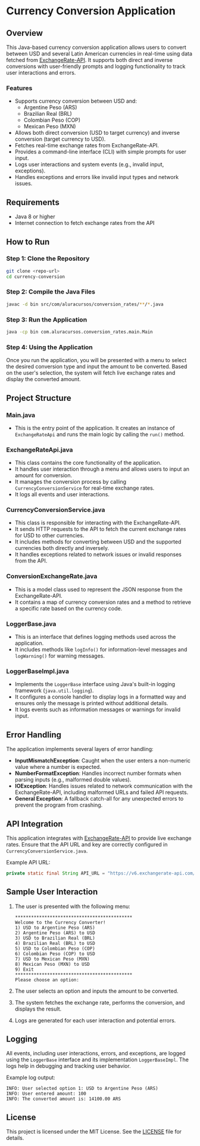 
# Currency Conversion Application

## Overview
This Java-based currency conversion application allows users to convert between USD and several Latin American currencies in real-time using data fetched from [ExchangeRate-API](https://www.exchangerate-api.com/). It supports both direct and inverse conversions with user-friendly prompts and logging functionality to track user interactions and errors.

### Features
- Supports currency conversion between USD and:
  - Argentine Peso (ARS)
  - Brazilian Real (BRL)
  - Colombian Peso (COP)
  - Mexican Peso (MXN)
- Allows both direct conversion (USD to target currency) and inverse conversion (target currency to USD).
- Fetches real-time exchange rates from ExchangeRate-API.
- Provides a command-line interface (CLI) with simple prompts for user input.
- Logs user interactions and system events (e.g., invalid input, exceptions).
- Handles exceptions and errors like invalid input types and network issues.

## Requirements
- Java 8 or higher
- Internet connection to fetch exchange rates from the API

## How to Run

### Step 1: Clone the Repository
```bash
git clone <repo-url>
cd currency-conversion
```

### Step 2: Compile the Java Files
```bash
javac -d bin src/com/aluracursos/conversion_rates/**/*.java
```

### Step 3: Run the Application
```bash
java -cp bin com.aluracursos.conversion_rates.main.Main
```

### Step 4: Using the Application
Once you run the application, you will be presented with a menu to select the desired conversion type and input the amount to be converted. Based on the user's selection, the system will fetch live exchange rates and display the converted amount.

## Project Structure

### **Main.java**
- This is the entry point of the application. It creates an instance of `ExchangeRateApi` and runs the main logic by calling the `run()` method.
  
### **ExchangeRateApi.java**
- This class contains the core functionality of the application.
- It handles user interaction through a menu and allows users to input an amount for conversion.
- It manages the conversion process by calling `CurrencyConversionService` for real-time exchange rates.
- It logs all events and user interactions.

### **CurrencyConversionService.java**
- This class is responsible for interacting with the ExchangeRate-API.
- It sends HTTP requests to the API to fetch the current exchange rates for USD to other currencies.
- It includes methods for converting between USD and the supported currencies both directly and inversely.
- It handles exceptions related to network issues or invalid responses from the API.

### **ConversionExchangeRate.java**
- This is a model class used to represent the JSON response from the ExchangeRate-API.
- It contains a map of currency conversion rates and a method to retrieve a specific rate based on the currency code.

### **LoggerBase.java**
- This is an interface that defines logging methods used across the application.
- It includes methods like `logInfo()` for information-level messages and `logWarning()` for warning messages.

### **LoggerBaseImpl.java**
- Implements the `LoggerBase` interface using Java's built-in logging framework (`java.util.logging`).
- It configures a console handler to display logs in a formatted way and ensures only the message is printed without additional details.
- It logs events such as information messages or warnings for invalid input.

## Error Handling
The application implements several layers of error handling:
- **InputMismatchException**: Caught when the user enters a non-numeric value where a number is expected.
- **NumberFormatException**: Handles incorrect number formats when parsing inputs (e.g., malformed double values).
- **IOException**: Handles issues related to network communication with the ExchangeRate-API, including malformed URLs and failed API requests.
- **General Exception**: A fallback catch-all for any unexpected errors to prevent the program from crashing.

## API Integration
This application integrates with [ExchangeRate-API](https://www.exchangerate-api.com/) to provide live exchange rates. Ensure that the API URL and key are correctly configured in `CurrencyConversionService.java`. 

Example API URL:
```java
private static final String API_URL = "https://v6.exchangerate-api.com/v6/your-api-key/latest/USD";
```

## Sample User Interaction

1. The user is presented with the following menu:
    ```
    ********************************************
    Welcome to the Currency Converter!
    1) USD to Argentine Peso (ARS)
    2) Argentine Peso (ARS) to USD
    3) USD to Brazilian Real (BRL)
    4) Brazilian Real (BRL) to USD
    5) USD to Colombian Peso (COP)
    6) Colombian Peso (COP) to USD
    7) USD to Mexican Peso (MXN)
    8) Mexican Peso (MXN) to USD
    9) Exit
    ********************************************
    Please choose an option:
    ```

2. The user selects an option and inputs the amount to be converted.

3. The system fetches the exchange rate, performs the conversion, and displays the result.

4. Logs are generated for each user interaction and potential errors.

## Logging
All events, including user interactions, errors, and exceptions, are logged using the `LoggerBase` interface and its implementation `LoggerBaseImpl`. The logs help in debugging and tracking user behavior.

Example log output:
```
INFO: User selected option 1: USD to Argentine Peso (ARS)
INFO: User entered amount: 100
INFO: The converted amount is: 14100.00 ARS
```

## License
This project is licensed under the MIT License. See the [LICENSE](LICENSE) file for details.

